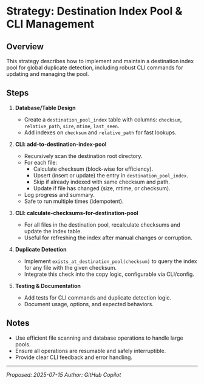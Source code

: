 # Strategy: Destination Index Pool & CLI Management

## Overview
This strategy describes how to implement and maintain a destination index pool for global duplicate detection, including robust CLI commands for updating and managing the pool.

## Steps

1. **Database/Table Design**
   - Create a `destination_pool_index` table with columns: `checksum`, `relative_path`, `size`, `mtime`, `last_seen`.
   - Add indexes on `checksum` and `relative_path` for fast lookups.

2. **CLI: add-to-destination-index-pool**
   - Recursively scan the destination root directory.
   - For each file:
     - Calculate checksum (block-wise for efficiency).
     - Upsert (insert or update) the entry in `destination_pool_index`.
     - Skip if already indexed with same checksum and path.
     - Update if file has changed (size, mtime, or checksum).
   - Log progress and summary.
   - Safe to run multiple times (idempotent).

3. **CLI: calculate-checksums-for-destination-pool**
   - For all files in the destination pool, recalculate checksums and update the index table.
   - Useful for refreshing the index after manual changes or corruption.

4. **Duplicate Detection**
   - Implement `exists_at_destination_pool(checksum)` to query the index for any file with the given checksum.
   - Integrate this check into the copy logic, configurable via CLI/config.

5. **Testing & Documentation**
   - Add tests for CLI commands and duplicate detection logic.
   - Document usage, options, and expected behaviors.

## Notes
- Use efficient file scanning and database operations to handle large pools.
- Ensure all operations are resumable and safely interruptible.
- Provide clear CLI feedback and error handling.

---

_Proposed: 2025-07-15_
_Author: GitHub Copilot_
